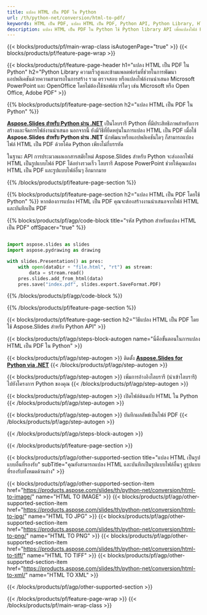 ```yaml
---
title: แปลง HTML เป็น PDF ใน Python
url: /th/python-net/conversion/html-to-pdf/
keywords: HTML เป็น PDF, แปลง HTML เป็น PDF, Python API, Python Library, HTML, PDF
description: แปลง HTML เป็น PDF ใน Python ใช้ Python library API เพื่อแปลงไฟล์ HTML เป็น PDFs
---
```


{{< blocks/products/pf/main-wrap-class isAutogenPage="true" >}}
{{< blocks/products/pf/feature-page-wrap >}}

{{< blocks/products/pf/feature-page-header h1="แปลง HTML เป็น PDF ใน Python" h2="Python Library ความเร็วสูงและข้ามแพลตฟอร์มที่ช่วยในการพัฒนาแอปพลิเคชันด้วยความสามารถในการสร้าง รวม ตรวจสอบ หรือแปลงไฟล์งานนำเสนอ Microsoft PowerPoint และ OpenOffice โดยไม่ต้องใช้ซอฟต์แวร์ใดๆ เช่น Microsoft หรือ Open Office, Adobe PDF" >}}

{{% blocks/products/pf/feature-page-section h2="แปลง HTML เป็น PDF ใน Python" %}}

[**Aspose.Slides สำหรับ Python ผ่าน .NET**](https://products.aspose.com/slides/th/python-net/) เป็นไลบรารี Python ที่มีประสิทธิภาพสำหรับการสร้างและจัดการไฟล์งานนำเสนอ นอกจากนี้ ยังมีวิธีที่ยืดหยุ่นในการแปลง HTML เป็น PDF เมื่อใช้ **Aspose.Slides สำหรับ Python ผ่าน .NET** นักพัฒนาหรือแอปพลิเคชันใดๆ ก็สามารถแปลงไฟล์ HTML เป็น PDF ด้วยโค้ด Python เพียงไม่กี่บรรทัด

ในฐานะ API การประมวลผลเอกสารสมัยใหม่ Aspose.Slides สำหรับ Python จะส่งออกไฟล์ HTML เป็นรูปแบบไฟล์ PDF ได้อย่างรวดเร็ว ไลบรารี Aspose PowerPoint ช่วยให้คุณแปลง HTML เป็น PDF และรูปแบบไฟล์อื่นๆ อีกมากมาย

{{% /blocks/products/pf/feature-page-section %}}

{{% blocks/products/pf/feature-page-section  h2="แปลง HTML เป็น PDF โดยใช้ Python" %}}
หากต้องการแปลง HTML เป็น PDF คุณจะต้องสร้างงานนำเสนอจากไฟล์ HTML และบันทึกเป็น PDF

{{% blocks/products/pf/agp/code-block title="รหัส Python สำหรับแปลง HTML เป็น PDF" offSpacer="true" %}}

```python

import aspose.slides as slides
import aspose.pydrawing as drawing

with slides.Presentation() as pres:
    with open(dataDir + "file.html", "rt") as stream:
        data = stream.read()
    pres.slides.add_from_html(data)
    pres.save("index.pdf", slides.export.SaveFormat.PDF)

```


{{% /blocks/products/pf/agp/code-block %}}

{{% /blocks/products/pf/feature-page-section %}}

{{< blocks/products/pf/feature-page-section  h2="วิธีแปลง HTML เป็น PDF โดยใช้ Aspose.Slides สำหรับ Python API" >}}

{{< blocks/products/pf/agp/steps-block-autogen name="นี่คือขั้นตอนในการแปลง HTML เป็น PDF ใน Python" >}}

{{< blocks/products/pf/agp/step-autogen >}}
ติดตั้ง [**Aspose.Slides for Python via .NET**](https://products.aspose.com/slides/th/python-net/)
{{< /blocks/products/pf/agp/step-autogen >}}

{{< blocks/products/pf/agp/step-autogen >}}
เพิ่มการอ้างอิงไลบรารี (นำเข้าไลบรารี) ไปยังโครงการ Python ของคุณ
{{< /blocks/products/pf/agp/step-autogen >}}

{{< blocks/products/pf/agp/step-autogen >}}
เปิดไฟล์ต้นฉบับ HTML ใน Python
{{< /blocks/products/pf/agp/step-autogen >}}

{{< blocks/products/pf/agp/step-autogen >}}
บันทึกผลลัพธ์เป็นไฟล์ PDF
{{< /blocks/products/pf/agp/step-autogen >}}

{{< /blocks/products/pf/agp/steps-block-autogen >}}

{{< /blocks/products/pf/feature-page-section >}}

{{< blocks/products/pf/agp/other-supported-section title="แปลง HTML เป็นรูปแบบอื่นที่รองรับ" subTitle="คุณยังสามารถแปลง HTML และบันทึกเป็นรูปแบบไฟล์อื่นๆ ดูรูปแบบที่รองรับทั้งหมดด้านล่าง" >}}

{{< blocks/products/pf/agp/other-supported-section-item href="https://products.aspose.com/slides/th/python-net/conversion/html-to-image/" name="HTML TO IMAGE" >}}
{{< blocks/products/pf/agp/other-supported-section-item href="https://products.aspose.com/slides/th/python-net/conversion/html-to-jpg/" name="HTML TO JPG" >}}
{{< blocks/products/pf/agp/other-supported-section-item href="https://products.aspose.com/slides/th/python-net/conversion/html-to-png/" name="HTML TO PNG" >}}
{{< blocks/products/pf/agp/other-supported-section-item href="https://products.aspose.com/slides/th/python-net/conversion/html-to-tiff/" name="HTML TO TIFF" >}}
{{< blocks/products/pf/agp/other-supported-section-item href="https://products.aspose.com/slides/th/python-net/conversion/html-to-xml/" name="HTML TO XML" >}}


{{< /blocks/products/pf/agp/other-supported-section >}}

{{< /blocks/products/pf/feature-page-wrap >}}
{{< /blocks/products/pf/main-wrap-class >}}